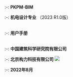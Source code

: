 <br/><br/>


 :-: **PKPM-BIM**
<br/>


 :-: **机电设计专业**
（2023 R1.0版）
<br/><br/>

 :-: **用户手册**
<br/><br/>


:-: **中国建筑科学研究院有限公司**

:-: **北京构力科技有限公司**
 ![](images/1.png)

 :-: **2022年8月**


 